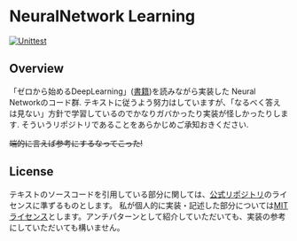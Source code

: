 # NeuralNetwork Learning

[![Unittest](https://github.com/Enchan1207/NeuralNetwork_Learning/actions/workflows/ci.yml/badge.svg)](https://github.com/Enchan1207/NeuralNetwork_Learning/actions/workflows/ci.yml)

## Overview

「ゼロから始めるDeepLearning」([書籍](https://www.amazon.co.jp/dp/4873117585/))を読みながら実装した Neural Networkのコード群.
テキストに従うよう努力はしていますが、「なるべく答えは見ない」方針で学習しているのでかなりガバかったり実装が怪しかったりします.
そういうリポジトリであることをあらかじめご承知おきください.

~~端的に言えば参考にするなってこった!~~

## License

テキストのソースコードを引用している部分に関しては、[公式リポジトリ](https://github.com/oreilly-japan/deep-learning-from-scratch)のライセンスに準ずるものとします。
私が個人的に実装・記述した部分については[MITライセンス](LICENSE)とします。アンチパターンとして紹介していただいても、実装の参考にしていただいても構いません。
